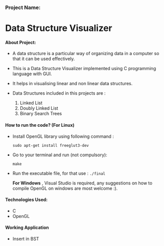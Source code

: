 ### **Project Name:**
# Data Structure Visualizer
#### About Project:

- A data structure is a particular way of organizing data in a computer so that it can be used effectively. 

- This is a Data Structure Visualizer implemented using C programming language with GUI.

- It helps in visualising linear and non linear data structures.

- Data Structures included in this projects are :
  1. Linked List
  2. Doubly Linked List
  3. Binary Search Trees
 

#### How to run the code? (For Linux)

- Install OpenGL library using following command :

  ```sudo apt-get install freeglut3-dev```

- Go to your terminal and run (not compulsory):

  ```make```
    
- Run the executable file, for that use :
  ```./final```
  
  **For Windows** , Visual Studio is required, any suggestions on how to compile OpenGL on windows are most welcome :).

#### Technologies Used:

- C  
- OpenGL

#### Working Application 

- Insert in BST

<!-- <img src="Gifs/insertBST.gif" width="750" height="380"/> -->
 
